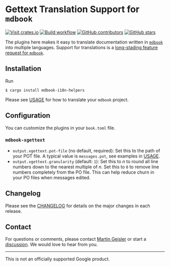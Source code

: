 # Gettext Translation Support for `mdbook`

[![Visit crates.io](https://img.shields.io/crates/v/mdbook-i18n-helpers?style=flat-square)](https://crates.io/crates/mdbook-i18n-helpers)
[![Build workflow](https://img.shields.io/github/actions/workflow/status/google/mdbook-i18n-helpers/test.yml?style=flat-square)](https://github.com/google/mdbook-i18n-helpers/actions/workflows/test.yml?query=branch%3Amain)
[![GitHub contributors](https://img.shields.io/github/contributors/google/mdbook-i18n-helpers?style=flat-square)](https://github.com/google/mdbook-i18n-helpers/graphs/contributors)
[![GitHub stars](https://img.shields.io/github/stars/google/mdbook-i18n-helpers?style=flat-square)](https://github.com/google/mdbook-i18n-helpers/stargazers)

The plugins here makes it easy to translate documentation written in
[`mdbook`](https://github.com/rust-lang/mdBook/) into multiple languages.
Support for translations is a
[long-stading feature request for `mdbook`](https://github.com/rust-lang/mdBook/issues/5).

## Installation

Run

```shell
$ cargo install mdbook-i18n-helpers
```

Please see [USAGE](USAGE.md) for how to translate your `mdbook` project.

## Configuration

You can customize the plugins in your `book.toml` file.

### `mdbook-xgettext`

- `output.xgettext.pot-file` (no default, required): Set this to the path of
  your POT file. A typical value is `messages.pot`, see examples in
  [USAGE](USAGE.md).
- `output.xgettext.granularity` (default: `1`): Set this to _n_ to round all
  line numbers down to the nearest multiple of _n_. Set this to `0` to remove
  line numbers completely from the PO file. This can help reduce churn in your
  PO files when messages edited.

## Changelog

Please see the [CHANGELOG](CHANGELOG.md) for details on the major changes in
each release.

## Contact

For questions or comments, please contact
[Martin Geisler](mailto:mgeisler@google.com) or start a
[discussion](https://github.com/google/mdbook-i18n-helpers/discussions). We
would love to hear from you.

---

This is not an officially supported Google product.
